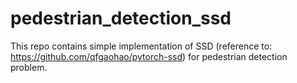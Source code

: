 # pedestrian_detection_ssd
This repo contains simple implementation of SSD (reference to: https://github.com/qfgaohao/pytorch-ssd) for pedestrian detection problem. 
